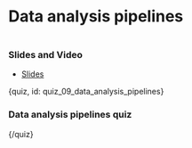 # Data analysis pipelines


![]()

### Slides and Video

* [Slides]()

{quiz, id: quiz_09_data_analysis_pipelines}

### Data analysis pipelines quiz


{/quiz}
